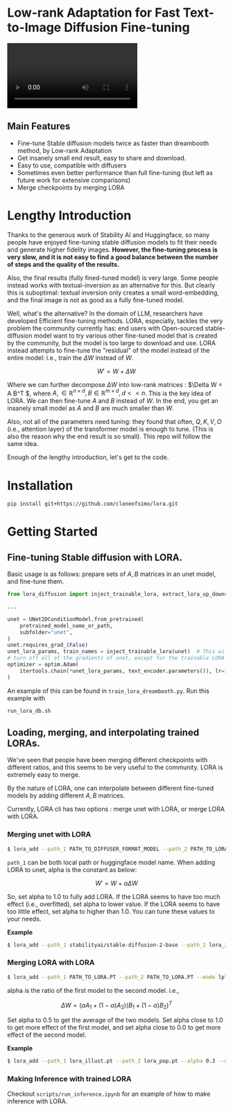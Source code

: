 # Low-rank Adaptation for Fast Text-to-Image Diffusion Fine-tuning

![name](contents/alpha_scale.mp4)

## Main Features

- Fine-tune Stable diffusion models twice as faster than dreambooth method, by Low-rank Adaptation
- Get insanely small end result, easy to share and download.
- Easy to use, compatible with diffusers
- Sometimes even better performance than full fine-tuning (but left as future work for extensive comparisons)
- Merge checkpoints by merging LORA

# Lengthy Introduction

Thanks to the generous work of Stability AI and Huggingface, so many people have enjoyed fine-tuning stable diffusion models to fit their needs and generate higher fidelity images. **However, the fine-tuning process is very slow, and it is not easy to find a good balance between the number of steps and the quality of the results.**

Also, the final results (fully fined-tuned model) is very large. Some people instead works with textual-inversion as an alternative for this. But clearly this is suboptimal: textual inversion only creates a small word-embedding, and the final image is not as good as a fully fine-tuned model.

Well, what's the alternative? In the domain of LLM, researchers have developed Efficient fine-tuning methods. LORA, especially, tackles the very problem the community currently has: end users with Open-sourced stable-diffusion model want to try various other fine-tuned model that is created by the community, but the model is too large to download and use. LORA instead attempts to fine-tune the "residual" of the model instead of the entire model: i.e., train the $\Delta W$ instead of $W$.

$$
W' = W + \Delta W
$$

Where we can further decompose $\Delta W$ into low-rank matrices : $\Delta W = A B^T $, where $A, \in \mathbb{R}^{n \times d}, B \in \mathbb{R}^{m \times d}, d << n$.
This is the key idea of LORA. We can then fine-tune $A$ and $B$ instead of $W$. In the end, you get an insanely small model as $A$ and $B$ are much smaller than $W$.

Also, not all of the parameters need tuning: they found that often, $Q, K, V, O$ (i.e., attention layer) of the transformer model is enough to tune. (This is also the reason why the end result is so small). This repo will follow the same idea.

Enough of the lengthy introduction, let's get to the code.

# Installation

```bash
pip install git+https://github.com/cloneofsimo/lora.git
```

# Getting Started

## Fine-tuning Stable diffusion with LORA.

Basic usage is as follows: prepare sets of $A, B$ matrices in an unet model, and fine-tune them.

```python
from lora_diffusion import inject_trainable_lora, extract_lora_up_downs

...

unet = UNet2DConditionModel.from_pretrained(
    pretrained_model_name_or_path,
    subfolder="unet",
)
unet.requires_grad_(False)
unet_lora_params, train_names = inject_trainable_lora(unet)  # This will
# turn off all of the gradients of unet, except for the trainable LORA params.
optimizer = optim.Adam(
    itertools.chain(*unet_lora_params, text_encoder.parameters()), lr=1e-4
)
```

An example of this can be found in `train_lora_dreambooth.py`. Run this example with

```bash
run_lora_db.sh
```

## Loading, merging, and interpolating trained LORAs.

We've seen that people have been merging different checkpoints with different ratios, and this seems to be very useful to the community. LORA is extremely easy to merge.

By the nature of LORA, one can interpolate between different fine-tuned models by adding different $A, B$ matrices.

Currently, LORA cli has two options : merge unet with LORA, or merge LORA with LORA.

### Merging unet with LORA

```bash
$ lora_add --path_1 PATH_TO_DIFFUSER_FORMAT_MODEL --path_2 PATH_TO_LORA.PT --mode upl --alpha 1.0 --output_path OUTPUT_PATH
```

`path_1` can be both local path or huggingface model name. When adding LORA to unet, alpha is the constant as below:

$$
W' = W + \alpha \Delta W
$$

So, set alpha to 1.0 to fully add LORA. If the LORA seems to have too much effect (i.e., overfitted), set alpha to lower value. If the LORA seems to have too little effect, set alpha to higher than 1.0. You can tune these values to your needs.

**Example**

```bash
$ lora_add --path_1 stabilityai/stable-diffusion-2-base --path_2 lora_illust.pt --mode upl --alpha 1.0 --output_path merged_model
```

### Merging LORA with LORA

```bash
$ lora_add --path_1 PATH_TO_LORA.PT --path_2 PATH_TO_LORA.PT --mode lpl --alpha 0.5 --output_path OUTPUT_PATH.PT
```

alpha is the ratio of the first model to the second model. i.e.,

$$
\Delta W = (\alpha A_1 + (1 - \alpha) A_2) (B_1 + (1 - \alpha) B_2)^T
$$

Set alpha to 0.5 to get the average of the two models. Set alpha close to 1.0 to get more effect of the first model, and set alpha close to 0.0 to get more effect of the second model.

**Example**

```bash
$ lora_add --path_1 lora_illust.pt --path_2 lora_pop.pt --alpha 0.3 --output_path lora_merged.pt
```

### Making Inference with trained LORA

Checkout `scripts/run_inference.ipynb` for an example of how to make inference with LORA.
